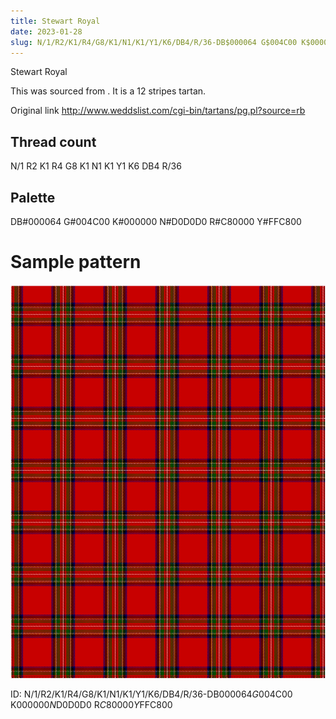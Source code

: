 ```yaml
---
title: Stewart Royal
date: 2023-01-28
slug: N/1/R2/K1/R4/G8/K1/N1/K1/Y1/K6/DB4/R/36-DB$000064 G$004C00 K$000000 N$D0D0D0 R$C80000 Y$FFC800
---
```

Stewart Royal

This was sourced from <no value>.  It is a 12 stripes tartan.

Original link http://www.weddslist.com/cgi-bin/tartans/pg.pl?source=rb

## Thread count
N/1 R2 K1 R4 G8 K1 N1 K1 Y1 K6 DB4 R/36

## Palette
DB#000064 G#004C00 K#000000 N#D0D0D0 R#C80000 Y#FFC800

# Sample pattern

![Tartan detail](tartan.png "N/1 R2 K1 R4 G8 K1 N1 K1 Y1 K6 DB4 R/36 tartan")

ID: N/1/R2/K1/R4/G8/K1/N1/K1/Y1/K6/DB4/R/36-DB$000064 G$004C00 K$000000 N$D0D0D0 R$C80000 Y$FFC800